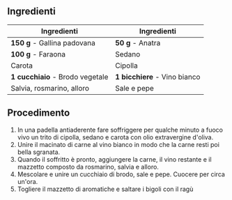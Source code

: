 ## Ingredienti

| Ingredienti                  | Ingredienti             |
| ---------------------------- | ----------------------- |
| **150 g** - Gallina padovana | **50 g** - Anatra |
| **100 g** - Faraona | Sedano |
| Carota | Cipolla |
| **1 cucchiaio** - Brodo vegetale | **1 bicchiere** - Vino bianco |
| Salvia, rosmarino, alloro | Sale e pepe |

## Procedimento

1. In una padella antiaderente fare soffriggere per qualche minuto a fuoco vivo un trito di cipolla, sedano e carota con olio extravergine d'oliva.
2. Unire il macinato di carne al vino bianco in modo che la carne resti poi bella sgranata.
3. Quando il soffritto è pronto, aggiungere la carne, il vino restante e il mazzetto composto da rosmarino, salvia e alloro.
4. Mescolare e unire un cucchiaio di brodo, sale e pepe. Cuocere per circa un'ora.
5. Togliere il mazzetto di aromatiche e saltare i bigoli con il ragù
